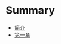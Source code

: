 <!--
 * @Author: Loren
 * @Date: 2022-04-11 19:59:46
 * @LastEditTime: 2022-04-11 20:02:43
 * @FilePath: /c_plus_plus_book/SUMMARY.md
 * @Description: C Plus Plus Note description.
 * 
 * Copyright (c) 2022 by Loren, All Rights Reserved. 
-->
# Summary

* [简介](README.md)
* [第一章](Chapter1.md)

